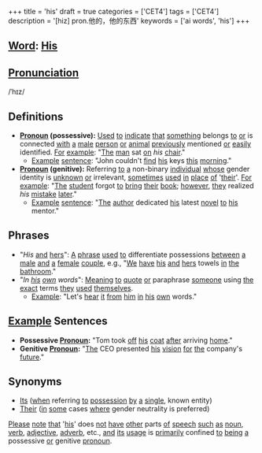 +++
title = 'his'
draft = true
categories = ['CET4']
tags = ['CET4']
description = '[hiz] pron.他的，他的东西'
keywords = ['ai words', 'his']
+++

## [Word](/post/word/): [His](/post/his/)

## [Pronunciation](/post/pronunciation/)
/ˈhɪz/

## Definitions
- **[Pronoun](/post/pronoun/) (possessive):** [Used](/post/used/) [to](/post/to/) [indicate](/post/indicate/) [that](/post/that/) [something](/post/something/) belongs [to](/post/to/) [or](/post/or/) is connected [with](/post/with/) [a](/post/a/) [male](/post/male/) [person](/post/person/) [or](/post/or/) [animal](/post/animal/) [previously](/post/previously/) mentioned [or](/post/or/) [easily](/post/easily/) identified. [For](/post/for/) [example](/post/example/): "[The](/post/the/) [man](/post/man/) sat [on](/post/on/) _his_ [chair](/post/chair/)."
  - [Example](/post/example/) [sentence](/post/sentence/): "John couldn't [find](/post/find/) [his](/post/his/) keys [this](/post/this/) [morning](/post/morning/)."
- **[Pronoun](/post/pronoun/) (genitive):** Referring [to](/post/to/) [a](/post/a/) non-binary [individual](/post/individual/) [whose](/post/whose/) gender identity is [unknown](/post/unknown/) [or](/post/or/) irrelevant, [sometimes](/post/sometimes/) [used](/post/used/) [in](/post/in/) [place](/post/place/) [of](/post/of/) '[their](/post/their/)'. [For](/post/for/) [example](/post/example/): "[The](/post/the/) [student](/post/student/) forgot [to](/post/to/) [bring](/post/bring/) [their](/post/their/) [book](/post/book/); [however](/post/however/), [they](/post/they/) realized _his_ [mistake](/post/mistake/) [later](/post/later/)."
  - [Example](/post/example/) [sentence](/post/sentence/): "[The](/post/the/) [author](/post/author/) dedicated [his](/post/his/) latest [novel](/post/novel/) [to](/post/to/) [his](/post/his/) mentor."
  
## Phrases
- "_His_ [and](/post/and/) [hers](/post/hers/)": [A](/post/a/) [phrase](/post/phrase/) [used](/post/used/) [to](/post/to/) differentiate possessions [between](/post/between/) [a](/post/a/) [male](/post/male/) [and](/post/and/) [a](/post/a/) [female](/post/female/) [couple](/post/couple/), e.g., "[We](/post/we/) [have](/post/have/) [his](/post/his/) [and](/post/and/) [hers](/post/hers/) towels [in](/post/in/) [the](/post/the/) [bathroom](/post/bathroom/)."
- "_In [his](/post/his/) [own](/post/own/) words_": [Meaning](/post/meaning/) [to](/post/to/) [quote](/post/quote/) [or](/post/or/) paraphrase [someone](/post/someone/) using [the](/post/the/) [exact](/post/exact/) terms [they](/post/they/) [used](/post/used/) [themselves](/post/themselves/).
  - [Example](/post/example/): "Let's [hear](/post/hear/) [it](/post/it/) [from](/post/from/) [him](/post/him/) [in](/post/in/) [his](/post/his/) [own](/post/own/) words."

## [Example](/post/example/) Sentences
- **Possessive [Pronoun](/post/pronoun/):** "Tom took [off](/post/off/) [his](/post/his/) [coat](/post/coat/) [after](/post/after/) arriving [home](/post/home/)."
- **Genitive [Pronoun](/post/pronoun/):** "[The](/post/the/) CEO presented [his](/post/his/) [vision](/post/vision/) [for](/post/for/) [the](/post/the/) company's [future](/post/future/)."

## Synonyms
- [Its](/post/its/) ([when](/post/when/) referring [to](/post/to/) [possession](/post/possession/) [by](/post/by/) [a](/post/a/) [single](/post/single/), known entity)
- [Their](/post/their/) ([in](/post/in/) [some](/post/some/) cases [where](/post/where/) gender neutrality is preferred)

[Please](/post/please/) [note](/post/note/) [that](/post/that/) '[his](/post/his/)' does [not](/post/not/) [have](/post/have/) [other](/post/other/) parts [of](/post/of/) [speech](/post/speech/) [such](/post/such/) [as](/post/as/) [noun](/post/noun/), [verb](/post/verb/), [adjective](/post/adjective/), [adverb](/post/adverb/), etc., [and](/post/and/) [its](/post/its/) [usage](/post/usage/) is [primarily](/post/primarily/) confined [to](/post/to/) [being](/post/being/) [a](/post/a/) possessive [or](/post/or/) genitive [pronoun](/post/pronoun/).
